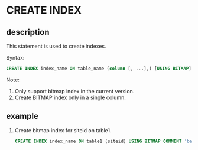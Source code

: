 # CREATE INDEX

## description

This statement is used to create indexes.

Syntax:

```sql
CREATE INDEX index_name ON table_name (column [, ...],) [USING BITMAP] [COMMENT'balabala'];
```

Note:

1. Only support bitmap index in the current version.
2. Create BITMAP index only in a single column.

## example

1. Create bitmap index for siteid on table1.

    ```sql
    CREATE INDEX index_name ON table1 (siteid) USING BITMAP COMMENT 'balabala';
    ```
